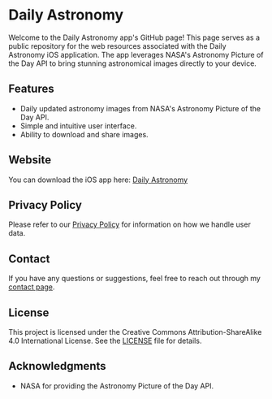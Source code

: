 # Daily Astronomy

Welcome to the Daily Astronomy app's GitHub page! This page serves as a public repository for the web resources associated with the Daily Astronomy iOS application. The app leverages NASA's Astronomy Picture of the Day API to bring stunning astronomical images directly to your device.

## Features
- Daily updated astronomy images from NASA's Astronomy Picture of the Day API.
- Simple and intuitive user interface.
- Ability to download and share images.

## Website
You can download the iOS app here: [Daily Astronomy](https://apps.apple.com/us/app/daily-astronomy/id1537366170)

## Privacy Policy
Please refer to our [Privacy Policy](https://dailyastronomyphoto.com/privacy-policy.html) for information on how we handle user data.

## Contact
If you have any questions or suggestions, feel free to reach out through my [contact page](https://www.basamalasaly.com/contact.html).

## License
This project is licensed under the Creative Commons Attribution-ShareAlike 4.0 International License. See the [LICENSE](LICENSE) file for details.

## Acknowledgments
- NASA for providing the Astronomy Picture of the Day API.
